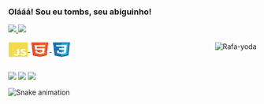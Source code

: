 ### Olááá! Sou eu tombs, seu abiguinho!

<div>
  <a href="https://github.com/tombsDevil">
  <img height="180em" src="https://github-readme-stats.vercel.app/api?username=tombsDevil&show_icons=true&theme=radical&include_all_commits=true&count_private=true"/>
  <img height="180em" src="https://github-readme-stats.vercel.app/api/top-langs/?username=tombsDevil&layout=compact&langs_count=7&theme=jolly"/>
</div>
<div style="display: inline_block"><br>
  <img align="center" alt="Rafa-Js" height="30" width="40" src="https://raw.githubusercontent.com/devicons/devicon/master/icons/javascript/javascript-plain.svg">
  <img align="center" alt="Rafa-HTML" height="30" width="40" src="https://raw.githubusercontent.com/devicons/devicon/master/icons/html5/html5-original.svg">
  <img align="center" alt="Rafa-CSS" height="30" width="40" src="https://raw.githubusercontent.com/devicons/devicon/master/icons/css3/css3-original.svg">
  <img align="right" alt="Rafa-yoda" src="https://cdn.discordapp.com/attachments/856501308370190336/872592596717944842/tenor.gif">
</div>
  
  ##
 
<div> 
 <a href="https://discord.gg/82ZUuSdF2q" target="_blank"><img src="https://img.shields.io/badge/Discord-7289DA?style=for-the-badge&logo=discord&logoColor=white" target="_blank"></a> 
  <a href = "https://twitter.com/tombs_Devil?s=09"><img src="https://img.shields.io/badge/Twitter-1DA1F2?style=for-the-badge&logo=twitter&logoColor=white" target="_blank"></a>
  <a href="https://open.spotify.com/user/wycj0ljgmzgs90vdczbhndtea?si=SW5z7-3hSVSozO3XpmkCtA&utm_source=copy-link&dl_branch=1" target="_blank"><img src="https://img.shields.io/badge/Spotify-1ED760?&style=for-the-badge&logo=spotify&logoColor=white" target="_blank"></a> 
 
 ![Snake animation](https://github.com/tombsDevil/tombsDevil/blob/output/github-contribution-grid-snake.svg)
 
</div>

 
 
